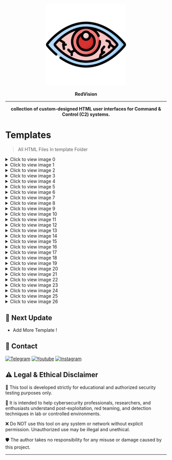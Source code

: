 <h3 align="center"><img src="res/icon.png" alt="logo" height="250px"></h3>
<p align="center">
    <b>RedVision</b><br>
    </p>
<hr>
<p align="center">
  <b>collection of custom-designed HTML user interfaces for Command & Control (C2) systems.</b>
    </p>

# Templates

> All HTML Files In  template Folder


<details>
    <summary>Click to view image 0</summary>

    ![Image 0](res/c0.png)

</details>

<details>
    <summary>Click to view image 1</summary>

    ![Image 1](res/c1.png)

</details>

<details>
    <summary>Click to view image 2</summary>

    ![Image 2](res/c2.png)

</details>

<details>
    <summary>Click to view image 3</summary>

    ![Image 3](res/c3.png)

</details>

<details>
    <summary>Click to view image 4</summary>

    ![Image 4](res/c4.png)

</details>

<details>
    <summary>Click to view image 5</summary>

    ![Image 5](res/c5.png)

</details>

<details>
    <summary>Click to view image 6</summary>

    ![Image 6](res/c6.png)

</details>

<details>
    <summary>Click to view image 7</summary>

    ![Image 7](res/c7.png)

</details>

<details>
    <summary>Click to view image 8</summary>

    ![Image 8](res/c8.png)

</details>

<details>
    <summary>Click to view image 9</summary>

    ![Image 9](res/c9.png)

</details>

<details>
    <summary>Click to view image 10</summary>

    ![Image 10](res/c10.png)

</details>

<details>
    <summary>Click to view image 11</summary>

    ![Image 11](res/c11.png)

</details>

<details>
    <summary>Click to view image 12</summary>

    ![Image 12](res/c12.png)

</details>

<details>
    <summary>Click to view image 13</summary>

    ![Image 13](res/c13.png)

</details>

<details>
    <summary>Click to view image 14</summary>

    ![Image 14](res/c14.png)

</details>

<details>
    <summary>Click to view image 15</summary>

    ![Image 15](res/c15.png)

</details>

<details>
    <summary>Click to view image 16</summary>

    ![Image 16](res/c16.png)

</details>

<details>
    <summary>Click to view image 17</summary>

    ![Image 17](res/c17.png)

</details>

<details>
    <summary>Click to view image 18</summary>

    ![Image 18](res/c18.png)

</details>

<details>
    <summary>Click to view image 19</summary>

    ![Image 19](res/c19.png)

</details>

<details>
    <summary>Click to view image 20</summary>

    ![Image 20](res/c20.png)

</details>

<details>
    <summary>Click to view image 21</summary>

    ![Image 21](res/c21.png)

</details>

<details>
    <summary>Click to view image 22</summary>

    ![Image 22](res/c22.png)

</details>

<details>
    <summary>Click to view image 23</summary>

    ![Image 23](res/c23.png)

</details>

<details>
    <summary>Click to view image 24</summary>

    ![Image 24](res/c24.png)

</details>

<details>
    <summary>Click to view image 25</summary>

    ![Image 25](res/c25.png)

</details>

<details>
    <summary>Click to view image 26</summary>

    ![Image 26](res/c26.png)

</details>


   

  
</p>

<h2 id="next-update">🔱 Next Update</h2>
<ul>
<li>Add More Template !</li>
</ul>
<h2 id="contact">📧 Contact</h2>
<p >
<a href="https://t.me/amajax"><img title="Telegram" src="https://img.shields.io/badge/Telegram-black?style=for-the-badge&logo=Telegram"></a>
<a href="https://www.youtube.com/channel/UC0-QcOXgzRgSfcE3zerwu9w/?sub_confirmation=1"><img title="Youtube" src="https://img.shields.io/badge/Youtube-red?style=for-the-badge&logo=Youtube"></a>
<a href="https://www.instagram.com/sectoolfa"><img title="Instagram" src="https://img.shields.io/badge/Instagram-white?style=for-the-badge&logo=Instagram"></a>

## ⚠️ Legal & Ethical Disclaimer

🚨 This tool is developed strictly for educational and authorized security testing purposes only.

🔬 It is intended to help cybersecurity professionals, researchers, and enthusiasts understand post-exploitation, red teaming, and detection techniques in lab or controlled environments.

❌ Do NOT use this tool on any system or network without explicit permission. Unauthorized use may be illegal and unethical.

🛡 The author takes no responsibility for any misuse or damage caused by this project.

---
